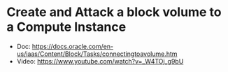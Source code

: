 # Create and Attack a block volume to a Compute Instance
- Doc: https://docs.oracle.com/en-us/iaas/Content/Block/Tasks/connectingtoavolume.htm
- Video: https://www.youtube.com/watch?v=_W4TOj_g9bU

